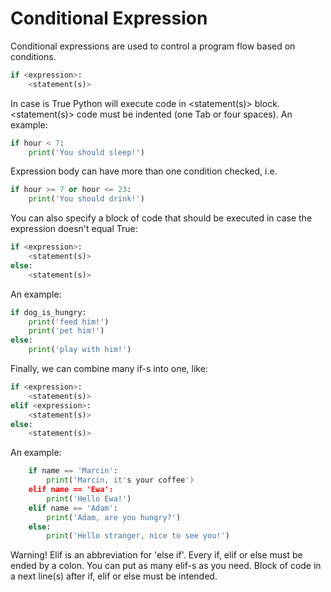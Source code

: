 # Conditional Expression

Conditional expressions are used to control a program flow based on conditions.

```python
if <expression>:
	<statement(s)>
```
In case <expression> is True Python will execute code in <statement(s)> block. <statement(s)> code must be indented (one Tab or four spaces). 
An example:
```python
if hour < 7:
	print('You should sleep!')
```
Expression body can have more than one condition checked, i.e.
```python
if hour >= 7 or hour <= 23:
	print('You should drink!')
```
You can also specify a block of code that should be executed in case the expression doesn't equal True:
```python
if <expression>:
	<statement(s)>
else:
	<statement(s)>
```
An example:
```python
if dog_is_hungry:
	print('feed him!')
	print('pet him!')
else:
	print('play with him!') 
```

Finally, we can combine many if-s into one, like:
```python
if <expression>:
	<statement(s)>
elif <expression>:
	<statement(s)>
else:
	<statement(s)>
```
An example:
```python
	if name == 'Marcin':
		print('Marcin, it's your coffee')
	elif name == 'Ewa':
		print('Hello Ewa!')
	elif name == 'Adam':
		print('Adam, are you hungry?')
	else:
		print('Hello stranger, nice to see you!')
```
Warning!
Elif is an abbreviation for 'else if'. 
Every if, elif or else must be ended by a colon.
You can put as many elif-s as you need.
Block of code in a next line(s) after if, elif or else must be intended.
